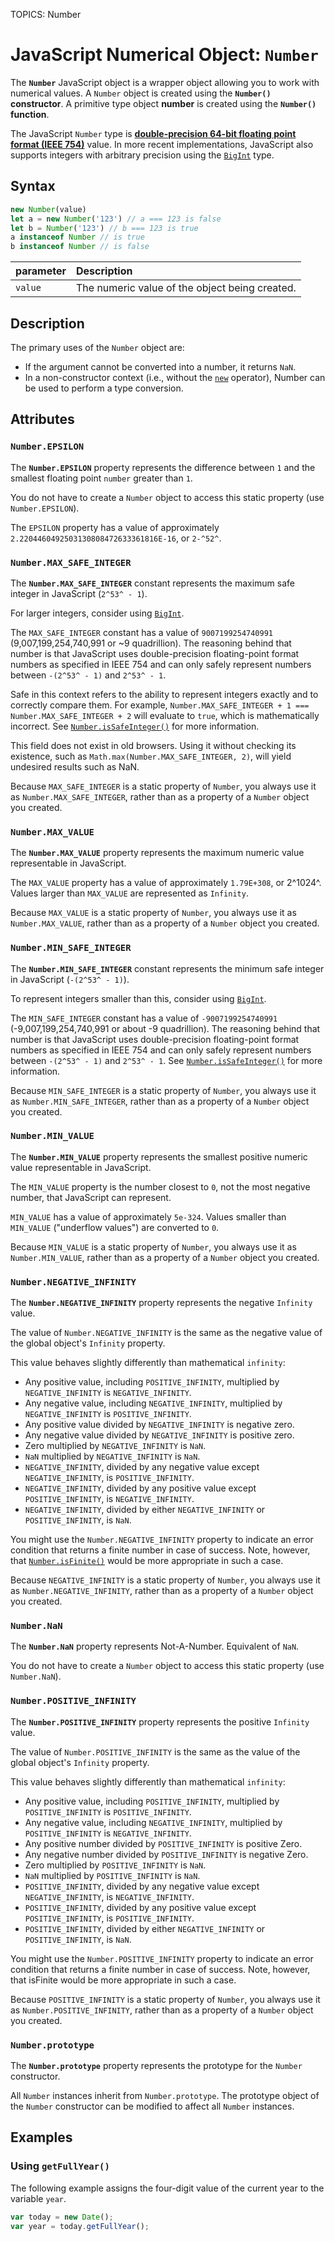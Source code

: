 TOPICS: Number

# JavaScript Numerical Object: `Number`

The **`Number`** JavaScript object is a wrapper object allowing you to work with numerical values.
A `Number` object is created using the **`Number()`** **constructor**. A primitive type object
**number** is created using the **`Number()` function**.

The JavaScript `Number` type is **[double-precision 64-bit floating point format (IEEE 754)](http://en.wikipedia.org/wiki/Double_precision_floating-point_format)**
value. In more recent implementations, JavaScript also supports integers with arbitrary precision
using the [`BigInt`](/en/webfrontend/BigInt) type.

## Syntax

```javascript
new Number(value)
let a = new Number('123') // a === 123 is false
let b = Number('123') // b === 123 is true
a instanceof Number // is true
b instanceof Number // is false
```

| parameter | Description |
| :-- | :-- |
| `value` | The numeric value of the object being created. |

## Description

The primary uses of the `Number` object are:

- If the argument cannot be converted into a number, it returns `NaN`.
- In a non-constructor context (i.e., without the [`new`](/en/webfrontend/new) operator),
Number can be used to perform a type conversion.

## Attributes

### `Number.EPSILON`

The **`Number.EPSILON`** property represents the difference between `1` and the smallest floating point
`number` greater than `1`.

You do not have to create a `Number` object to access this static property (use `Number.EPSILON`).

The `EPSILON` property has a value of approximately `2.2204460492503130808472633361816E-16`, or `2-^52^`.

### `Number.MAX_SAFE_INTEGER`

The **`Number.MAX_SAFE_INTEGER`** constant represents the maximum safe integer in JavaScript
(`2^53^ - 1`).

For larger integers, consider using [`BigInt`](/en/webfrontend/BigInt).

The `MAX_SAFE_INTEGER` constant has a value of `9007199254740991` (9,007,199,254,740,991 or ~9
quadrillion). The reasoning behind that number is that JavaScript uses double-precision
floating-point format numbers as specified in IEEE 754 and can only safely represent
numbers between `-(2^53^ - 1)` and `2^53^ - 1`.

Safe in this context refers to the ability to represent integers exactly and to correctly compare
them. For example, `Number.MAX_SAFE_INTEGER + 1 === Number.MAX_SAFE_INTEGER + 2` will evaluate
to `true`, which is mathematically incorrect. See
[`Number.isSafeInteger()`](/en/webfrontend/Number.isSafeInteger) for more information.

This field does not exist in old browsers. Using it without checking its existence, such as
`Math.max(Number.MAX_SAFE_INTEGER, 2)`, will yield undesired results such as NaN.

Because `MAX_SAFE_INTEGER` is a static property of `Number`, you always use it as
`Number.MAX_SAFE_INTEGER`, rather than as a property of a `Number` object you created.

### `Number.MAX_VALUE`

The **`Number.MAX_VALUE`** property represents the maximum numeric value representable in JavaScript.

The `MAX_VALUE` property has a value of approximately `1.79E+308`, or 2^1024^. Values larger than
`MAX_VALUE` are represented as `Infinity`.

Because `MAX_VALUE` is a static property of `Number`, you always use it as `Number.MAX_VALUE`, rather
than as a property of a `Number` object you created.

### `Number.MIN_SAFE_INTEGER`

The **`Number.MIN_SAFE_INTEGER`** constant represents the minimum safe integer in JavaScript
(`-(2^53^ - 1)`).

To represent integers smaller than this, consider using [`BigInt`](/en/webfrontend/BigInt).

The `MIN_SAFE_INTEGER` constant has a value of `-9007199254740991` (-9,007,199,254,740,991 or about
-9 quadrillion). The reasoning behind that number is that JavaScript uses double-precision
floating-point format numbers as specified in IEEE 754 and can only safely represent numbers between
`-(2^53^ - 1)` and `2^53^ - 1`.  See [`Number.isSafeInteger()`](/en/webfrontend/Number.isSafeInteger)
for more information.

Because `MIN_SAFE_INTEGER` is a static property of `Number`, you always use it as
`Number.MIN_SAFE_INTEGER`, rather than as a property of a `Number` object you created.

### `Number.MIN_VALUE`

The **`Number.MIN_VALUE`** property represents the smallest positive numeric value representable in JavaScript.

The `MIN_VALUE` property is the number closest to `0`, not the most negative number, that JavaScript
can represent.

`MIN_VALUE` has a value of approximately `5e-324`. Values smaller than `MIN_VALUE`
("underflow values") are converted to `0`.

Because `MIN_VALUE` is a static property of `Number`, you always use it as `Number.MIN_VALUE`,
rather than as a property of a `Number` object you created.

### `Number.NEGATIVE_INFINITY`

The **`Number.NEGATIVE_INFINITY`** property represents the negative `Infinity` value.

The value of `Number.NEGATIVE_INFINITY` is the same as the negative value of the global object's
`Infinity` property.

This value behaves slightly differently than mathematical `infinity`:

- Any positive value, including `POSITIVE_INFINITY`, multiplied by `NEGATIVE_INFINITY` is `NEGATIVE_INFINITY`.
- Any negative value, including `NEGATIVE_INFINITY`, multiplied by `NEGATIVE_INFINITY` is `POSITIVE_INFINITY`.
- Any positive value divided by `NEGATIVE_INFINITY` is negative zero.
- Any negative value divided by `NEGATIVE_INFINITY` is positive zero.
- Zero multiplied by `NEGATIVE_INFINITY` is `NaN`.
- `NaN` multiplied by `NEGATIVE_INFINITY` is `NaN`.
- `NEGATIVE_INFINITY`, divided by any negative value except `NEGATIVE_INFINITY`, is `POSITIVE_INFINITY`.
- `NEGATIVE_INFINITY`, divided by any positive value except `POSITIVE_INFINITY`, is `NEGATIVE_INFINITY`.
- `NEGATIVE_INFINITY`, divided by either `NEGATIVE_INFINITY` or `POSITIVE_INFINITY`, is `NaN`.

You might use the `Number.NEGATIVE_INFINITY` property to indicate an error condition that returns a
finite number in case of success. Note, however, that [`Number.isFinite()`](/en/webfrontend/Number.isFinite)
would be more appropriate in such a case.

Because `NEGATIVE_INFINITY` is a static property of `Number`, you always use it as
`Number.NEGATIVE_INFINITY`, rather than as a property of a `Number` object you created.

### `Number.NaN`

The **`Number.NaN`** property represents Not-A-Number. Equivalent of `NaN`.

You do not have to create a `Number` object to access this static property (use `Number.NaN`).

### `Number.POSITIVE_INFINITY`

The **`Number.POSITIVE_INFINITY`** property represents the positive `Infinity` value.

The value of `Number.POSITIVE_INFINITY` is the same as the value of the global object's `Infinity` property.

This value behaves slightly differently than mathematical `infinity`:

- Any positive value, including `POSITIVE_INFINITY`, multiplied by `POSITIVE_INFINITY` is `POSITIVE_INFINITY`.
- Any negative value, including `NEGATIVE_INFINITY`, multiplied by `POSITIVE_INFINITY` is `NEGATIVE_INFINITY`.
- Any positive number divided by `POSITIVE_INFINITY` is positive Zero.
- Any negative number divided by `POSITIVE_INFINITY` is negative Zero.
- Zero multiplied by `POSITIVE_INFINITY` is `NaN`.
- `NaN` multiplied by `POSITIVE_INFINITY` is `NaN`.
- `POSITIVE_INFINITY`, divided by any negative value except `NEGATIVE_INFINITY`, is `NEGATIVE_INFINITY`.
- `POSITIVE_INFINITY`, divided by any positive value except `POSITIVE_INFINITY`, is `POSITIVE_INFINITY`.
- `POSITIVE_INFINITY`, divided by either `NEGATIVE_INFINITY` or `POSITIVE_INFINITY`, is `NaN`.

You might use the `Number.POSITIVE_INFINITY` property to indicate an error condition that returns a
finite number in case of success. Note, however, that isFinite would be more appropriate in such a case.

Because `POSITIVE_INFINITY` is a static property of `Number`, you always use it as
`Number.POSITIVE_INFINITY`, rather than as a property of a `Number` object you created.

### `Number.prototype`

The **`Number.prototype`** property represents the prototype for the `Number` constructor.

All `Number` instances inherit from `Number.prototype`. The prototype object of the `Number`
constructor can be modified to affect all `Number` instances.

## Examples

### Using `getFullYear()`

The following example assigns the four-digit value of the current year to the variable `year`.

```javascript
var today = new Date();
var year = today.getFullYear();
```
